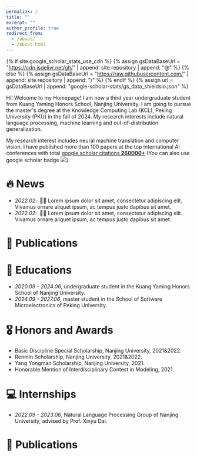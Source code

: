 ```yaml
---
permalink: /
title: ""
excerpt: ""
author_profile: true
redirect_from: 
  - /about/
  - /about.html
---
```


{% if site.google_scholar_stats_use_cdn %}
{% assign gsDataBaseUrl = "https://cdn.jsdelivr.net/gh/" | append: site.repository | append: "@" %}
{% else %}
{% assign gsDataBaseUrl = "https://raw.githubusercontent.com/" | append: site.repository | append: "/" %}
{% endif %}
{% assign url = gsDataBaseUrl | append: "google-scholar-stats/gs_data_shieldsio.json" %}

<span class='anchor' id='about-me'></span>
Hi! Welcome to my Homepage!
I am now a third year undergraduate student from Kuang Yaming Honors School, Nanjing University. I am going to pursue the master's degree at the Knowledge Computing Lab (KCL), Peking University (PKU) in the fall of 2024. My research interests include natural language processing, machine learning and out-of-distribution generalization.

My research interest includes neural machine translation and computer vision. I have published more than 100 papers at the top international AI conferences with total <a href='https://scholar.google.com/citations?user=DhtAFkwAAAAJ'>google scholar citations <strong><span id='total_cit'>260000+</span></strong></a> (You can also use google scholar badge <a href='https://scholar.google.com/citations?user=DhtAFkwAAAAJ'><img src="https://img.shields.io/endpoint?url={{ url | url_encode }}&logo=Google%20Scholar&labelColor=f6f6f6&color=9cf&style=flat&label=citations"></a>).


# 🔥 News
- *2022.02*: &nbsp;🎉🎉 Lorem ipsum dolor sit amet, consectetur adipiscing elit. Vivamus ornare aliquet ipsum, ac tempus justo dapibus sit amet. 
- *2022.02*: &nbsp;🎉🎉 Lorem ipsum dolor sit amet, consectetur adipiscing elit. Vivamus ornare aliquet ipsum, ac tempus justo dapibus sit amet. 

# 📝 Publications 

# 📖 Educations
- *2020.09 - 2024.06*, undergraduate student in the Kuang Yaming Honors School of Nanjing University.
- *2024.09 - 2027.06*, master student in the School of Software Microelectronics of Peking University. 

# 🎖 Honors and Awards
- Basic Discipline Special Scholarship, Nanjing University, 2021&2022.
- Renmin Scholarship, Nanjing University, 2021&2022.
- Yang Yongman Scholarship, Nanjing University, 2021.
- Honorable Mention of Interdisciplinary Contest in Modeling, 2021.

# 💻 Internships
- *2022.09 - 2023.06*, Natural Language Processing Group of Nanjing University, advised by Prof. Xinyu Dai.

# 📝 Publications 

